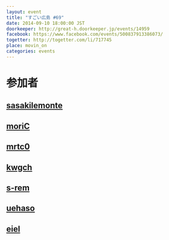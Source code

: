 ```yaml
---
layout: event
title: "すごい広島 #69"
date: 2014-09-10 18:00:00 JST
doorkeeper: http://great-h.doorkeeper.jp/events/14959
facebook: https://www.facebook.com/events/500837913386073/
togetter: http://togetter.com/li/717745
place: movin_on
categories: events
---
```


# 参加者


## [sasakilemonte](https://github.com/sasakilemonte)


## [moriC](https://github.com/moriC)


## [mrtc0](http://twitter.com/mrtc0)


## [kwgch](https://github.com/kwgch)


## [s-rem](https://github.com/s-rem)


## [uehaso](https://github.com/uehaso)


## [eiel](http://eiel.info/)
